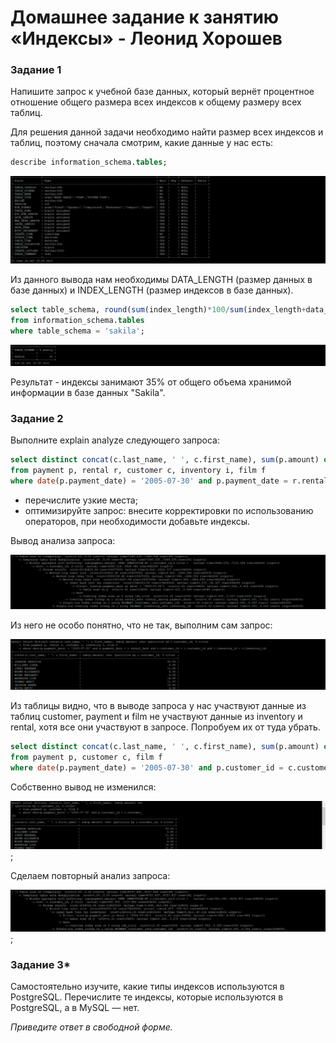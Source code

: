 # Домашнее задание к занятию «Индексы» - Леонид Хорошев


### Задание 1

Напишите запрос к учебной базе данных, который вернёт процентное отношение общего размера всех индексов к общему размеру всех таблиц.

Для решения данной задачи необходимо найти размер всех индексов и таблиц, поэтому сначала смотрим, какие данные у нас есть:

```sql
describe information_schema.tables;
```
![alt text](https://github.com/LeonidKhoroshev/databases/blob/main/indexes/index1.1.png)

Из данного вывода нам необходимы  DATA_LENGTH (размер данных в базе данных) и INDEX_LENGTH (размер индексов в базе данных).

```sql
select table_schema, round(sum(index_length)*100/sum(index_length+data_length)) as '% memory'
from information_schema.tables
where table_schema = 'sakila';
```

![alt text](https://github.com/LeonidKhoroshev/databases/blob/main/indexes/index1.2.png)

Результат - индексы занимают 35% от общего объема хранимой информации в базе данных "Sakila".

### Задание 2

Выполните explain analyze следующего запроса:
```sql
select distinct concat(c.last_name, ' ', c.first_name), sum(p.amount) over (partition by c.customer_id, f.title)
from payment p, rental r, customer c, inventory i, film f
where date(p.payment_date) = '2005-07-30' and p.payment_date = r.rental_date and r.customer_id = c.customer_id and i.inventory_id = r.inventory_id
```
- перечислите узкие места;
- оптимизируйте запрос: внесите корректировки по использованию операторов, при необходимости добавьте индексы.

Вывод анализа запроса:

![alt text](https://github.com/LeonidKhoroshev/databases/blob/main/indexes/index2.1.png)

Из него не особо понятно, что не так, выполним сам запрос:

![alt text](https://github.com/LeonidKhoroshev/databases/blob/main/indexes/index2.2.png)

Из таблицы видно, что в выводе запроса у нас участвуют данные из таблиц customer, payment и film не участвуют данные из inventory и rental, хотя все они участвуют в запросе. Попробуем их от туда убрать.

```sql
select distinct concat(c.last_name, ' ', c.first_name), sum(p.amount) over (partition by c.customer_id, f.title)
from payment p, customer c, film f
where date(p.payment_date) = '2005-07-30' and p.customer_id = c.customer_id;
```

Собственно вывод не изменился:

![alt text](https://github.com/LeonidKhoroshev/databases/blob/main/indexes/index2.3..png);

Сделаем повторный анализ запроса:

![alt text](https://github.com/LeonidKhoroshev/databases/blob/main/indexes/index2.4.png);




### Задание 3*

Самостоятельно изучите, какие типы индексов используются в PostgreSQL. Перечислите те индексы, которые используются в PostgreSQL, а в MySQL — нет.

*Приведите ответ в свободной форме.*
